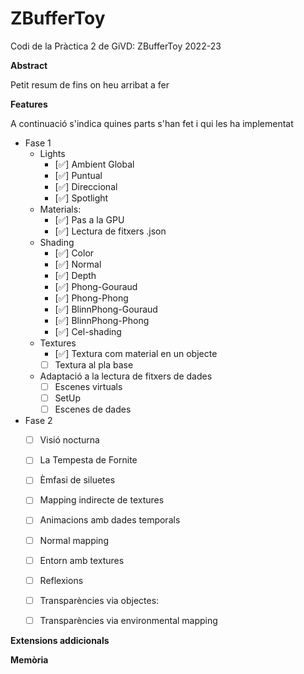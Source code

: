 # ZBufferToy
Codi de la Pràctica 2 de GiVD: ZBufferToy 2022-23

**Abstract**

Petit resum de fins on heu arribat a fer

**Features**

A continuació s'indica quines parts s'han fet i qui les ha implementat
- Fase 1
    - Lights
        - [✅] Ambient Global 
        - [✅] Puntual
        - [✅] Direccional 
        - [✅] Spotlight 
    - Materials: 
       - [✅] Pas a la GPU
       - [✅] Lectura de fitxers .json
    - Shading
        - [✅] Color
        - [✅] Normal
        - [✅] Depth 
        - [✅] Phong-Gouraud 
        - [✅] Phong-Phong
        - [✅] BlinnPhong-Gouraud 
        - [✅] BlinnPhong-Phong
        - [✅] Cel-shading
    - Textures
        - [✅] Textura com material en un objecte 
        - [ ] Textura al pla base 
    - Adaptació a la lectura de fitxers de dades
        - [ ] Escenes virtuals 
        - [ ] SetUp
        - [ ] Escenes de dades 

- Fase 2 
    - [ ] Visió nocturna 
    - [ ] La Tempesta de Fornite
    - [ ] Èmfasi de siluetes 
    - [ ] Mapping indirecte de textures
    - [ ] Animacions amb dades temporals
    - [ ] Normal mapping 
    - [ ] Entorn amb textures
    - [ ] Reflexions
    - [ ] Transparències via objectes: 
    - [ ] Transparències via environmental mapping


**Extensions addicionals**


**Memòria**
